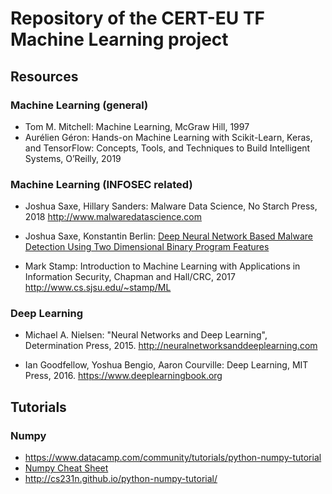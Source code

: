 # Repository of the CERT-EU TF Machine Learning project
## Resources

### Machine Learning (general)
* Tom M. Mitchell: Machine Learning, McGraw Hill, 1997
* Aurélien Géron: Hands-on Machine Learning with Scikit-Learn, Keras, and TensorFlow: Concepts, Tools, and Techniques to Build Intelligent Systems, O’Reilly, 2019

### Machine Learning (INFOSEC related)
* Joshua Saxe, Hillary Sanders: Malware Data Science, No Starch Press, 2018
http://www.malwaredatascience.com

* Joshua Saxe, Konstantin Berlin: [Deep Neural Network Based Malware Detection Using Two Dimensional Binary Program Features]( https://arxiv.org/abs/1508.03096)

* Mark Stamp: Introduction to Machine Learning with Applications in Information Security, Chapman and Hall/CRC,  2017 http://www.cs.sjsu.edu/~stamp/ML


### Deep Learning
* Michael A. Nielsen: "Neural Networks and Deep Learning", Determination Press, 2015. http://neuralnetworksanddeeplearning.com

* Ian Goodfellow, Yoshua Bengio, Aaron Courville: Deep Learning, MIT Press, 2016. https://www.deeplearningbook.org


## Tutorials

### Numpy

* https://www.datacamp.com/community/tutorials/python-numpy-tutorial
* [Numpy Cheat Sheet](https://s3.amazonaws.com/assets.datacamp.com/blog_assets/Numpy_Python_Cheat_Sheet.pdf)
* http://cs231n.github.io/python-numpy-tutorial/
